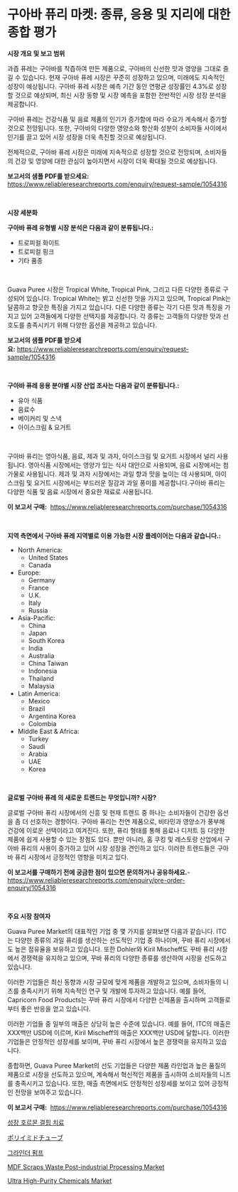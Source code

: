 <p><h1>구아바 퓨리 마켓: 종류, 응용 및 지리에 대한 종합 평가</h1></p><p><strong>시장 개요 및 보고 범위</strong></p>
<p><p>과즙 퓨레는 구아바를 착즙하여 만든 제품으로, 구아바의 신선한 맛과 영양을 그대로 즐길 수 있습니다. 현재 구아바 퓨레 시장은 꾸준히 성장하고 있으며, 미래에도 지속적인 성장이 예상됩니다. 구아바 퓨레 시장은 예측 기간 동안 연평균 성장률인 4.3%로 성장할 것으로 예상되며, 최신 시장 동향 및 시장 예측을 포함한 전반적인 시장 성장 분석을 제공합니다. </p><p>구아바 퓨레는 건강식품 및 음료 제품의 인기가 증가함에 따라 수요가 계속해서 증가할 것으로 전망됩니다. 또한, 구아바의 다양한 영양소와 항산화 성분이 소비자들 사이에서 인기를 끌고 있어 시장 성장을 더욱 촉진할 것으로 예상됩니다. </p><p>전체적으로, 구아바 퓨레 시장은 미래에 지속적으로 성장할 것으로 전망되며, 소비자들의 건강 및 영양에 대한 관심이 높아지면서 시장이 더욱 확대될 것으로 예상됩니다.</p></p>
<p><strong>보고서의 샘플 PDF를 받으세요:</strong> <a href="https://www.reliableresearchreports.com/enquiry/request-sample/1054316">https://www.reliableresearchreports.com/enquiry/request-sample/1054316</a></p>
<p>&nbsp;</p>
<p><strong>시장 세분화</strong></p>
<p><strong>구아바 퓨레 유형별 시장 분석은 다음과 같이 분류됩니다.:</strong></p>
<p><ul><li>트로피컬 화이트</li><li>트로피컬 핑크</li><li>기타 품종</li></ul></p>
<p>&nbsp;</p>
<p><p>Guava Puree 시장은 Tropical White, Tropical Pink, 그리고 다른 다양한 종류로 구성되어 있습니다. Tropical White는 밝고 신선한 맛을 가지고 있으며, Tropical Pink는 달콤하고 향긋한 특징을 가지고 있습니다. 다른 다양한 종류는 각기 다른 맛과 특징을 가지고 있어 고객들에게 다양한 선택지를 제공합니다. 각 종류는 고객들의 다양한 맛과 선호도를 충족시키기 위해 다양한 옵션을 제공하고 있습니다.</p></p>
<p><strong>보고서의 샘플 PDF를 받으세요:</strong>&nbsp;<a href="https://www.reliableresearchreports.com/enquiry/request-sample/1054316">https://www.reliableresearchreports.com/enquiry/request-sample/1054316</a></p>
<p>&nbsp;</p>
<p><strong> 구아바 퓨레 응용 분야별 시장 산업 조사는 다음과 같이 분류됩니다.:</strong></p>
<p><ul><li>유아 식품</li><li>음료수</li><li>베이커리 및 스낵</li><li>아이스크림 & 요거트</li></ul></p>
<p>&nbsp;</p>
<p><p>구아바 퓨리는 영아식품, 음료, 제과 및 과자, 아이스크림 및 요거트 시장에서 널리 사용됩니다. 영아식품 시장에서는 영양가 있는 식사 대안으로 사용되며, 음료 시장에서는 첨가물로 사용됩니다. 제과 및 과자 시장에서는 과일 향과 맛을 높이는 데 사용되며, 아이스크림 및 요거트 시장에서는 부드러운 질감과 과일 풍미를 제공합니다.구아바 퓨리는 다양한 식품 및 음료 시장에서 중요한 재료로 사용됩니다.</p></p>
<p><strong>이 보고서 구매:</strong>&nbsp; <a href="https://www.reliableresearchreports.com/purchase/1054316">https://www.reliableresearchreports.com/purchase/1054316</a></p>
<p>&nbsp;</p>
<p><strong>지역 측면에서 구아바 퓨레 지역별로 이용 가능한 시장 플레이어는 다음과 같습니다.:</strong></p>
<p><ul>
    <li>
        North America:
        <ul>
            <li>United States</li>
            <li>Canada</li>
        </ul>
    </li>
    <li>
        Europe:
        <ul>
            <li>Germany</li>
            <li>France</li>
            <li>U.K.</li>
            <li>Italy</li>
            <li>Russia</li>
        </ul>
    </li>
    <li>
        Asia-Pacific:
        <ul>
            <li>China</li>
            <li>Japan</li>
            <li>South Korea</li>
            <li>India</li>
            <li>Australia</li>
            <li>China Taiwan</li>
            <li>Indonesia</li>
            <li>Thailand</li>
            <li>Malaysia</li>
        </ul>
    </li>
    <li>
        Latin America:
        <ul>
            <li>Mexico</li>
            <li>Brazil</li>
            <li>Argentina Korea</li>
            <li>Colombia</li>
        </ul>
    </li>
    <li>
        Middle East & Africa:
        <ul>
            <li>Turkey</li>
            <li>Saudi</li>
            <li>Arabia</li>
            <li>UAE</li>
            <li>Korea</li>
        </ul>
    </li>
    </ul></p>
<p>&nbsp;</p>
<p><strong>글로벌 구아바 퓨레 의 새로운 트렌드는 무엇입니까? 시장?</strong></p>
<p><p>글로벌 구아바 퓨리 시장에서의 신흥 및 현재 트렌드 중 하나는 소비자들이 건강한 옵션을 좀 더 선호하는 경향이다. 구아바 퓨리는 천연 제품으로, 비타민과 영양소가 풍부해 건강에 이로운 선택이라고 여겨진다. 또한, 퓨리 형태를 통해 음료나 디저트 등 다양한 제품에 쉽게 사용할 수 있는 장점도 있다. 뿐만 아니라, 홈 쿠킹 및 레스토랑 산업에서 구아바 퓨리의 사용이 증가하고 있어 시장 성장을 견인하고 있다. 이러한 트렌드들은 구아바 퓨리 시장에서 긍정적인 영향을 미치고 있다.</p></p>
<p><strong>이 보고서를 구매하기 전에 궁금한 점이 있으면 문의하거나 공유하세요.</strong>- <a href="https://www.reliableresearchreports.com/enquiry/pre-order-enquiry/1054316">https://www.reliableresearchreports.com/enquiry/pre-order-enquiry/1054316</a></p>
<p>&nbsp;</p>
<p><strong>주요 시장 참여자</strong></p>
<p><p>Guava Puree Market의 대표적인 기업 중 몇 가지를 살펴보면 다음과 같습니다. ITC는 다양한 종류의 과일 퓨리를 생산하는 선도적인 기업 중 하나이며, 꾸바 퓨리 시장에서도 높은 점유율을 보유하고 있습니다. 또한 Dohler와 Kiril Mischeff도 꾸바 퓨리 시장에서 경쟁력을 유지하고 있으며, 꾸바 퓨리의 다양한 종류를 생산하여 시장을 선도하고 있습니다.</p><p>이러한 기업들은 최신 동향과 시장 규모에 맞게 제품을 개발하고 있으며, 소비자들의 니즈를 충족시키기 위해 지속적인 연구 및 개발에 투자하고 있습니다. 예를 들어, Capricorn Food Products는 꾸바 퓨리 시장에서 다양한 신제품을 출시하며 고객들로부터 좋은 반응을 얻고 있습니다.</p><p>이러한 기업들 중 일부의 매출은 상당히 높은 수준에 있습니다. 예를 들어, ITC의 매출은 XXX백만 USD에 이르며, Kiril Mischeff의 매출은 XXX백만 USD에 달합니다. 이러한 기업들은 안정적인 성장세를 보이며, 꾸바 퓨리 시장에서 높은 경쟁력을 유지하고 있습니다.</p><p>종합하면, Guava Puree Market의 선도 기업들은 다양한 제품 라인업과 높은 품질의 제품으로 시장을 선도하고 있으며, 계속해서 혁신적인 제품을 출시하여 소비자들의 니즈를 충족시키고 있습니다. 또한, 매출 측면에서도 안정적인 성장세를 보이고 있어 긍정적인 전망을 보여주고 있습니다.</p></p>
<p><strong>이 보고서 구매:</strong>&nbsp;&nbsp;<a href="https://www.reliableresearchreports.com/purchase/1054316">https://www.reliableresearchreports.com/purchase/1054316</a></p>
<p><p><a href="https://github.com/vsn7qpua81q/Market-Research-Report-List-1/blob/main/4275960194149.md">성장 호르몬 결핍 치료</a></p><p><a href="https://medium.com/@logaolloway76845/%E3%83%9D%E3%83%AA%E3%82%A4%E3%83%9F%E3%83%89%E3%83%81%E3%83%A5%E3%83%BC%E3%83%93%E3%83%B3%E3%82%B0%E5%B8%82%E5%A0%B4-2031%E5%B9%B4%E3%81%BE%E3%81%A7%E3%81%AE%E6%88%90%E5%8A%9F%E3%81%99%E3%82%8B%E3%83%93%E3%82%B8%E3%83%8D%E3%82%B9%E6%88%A6%E7%95%A5%E3%81%AE%E9%8D%B5-1f535daf9a5b">ポリイミドチューブ</a></p><p><a href="https://github.com/trmesnao7959541/Market-Research-Report-List-1/blob/main/9719582194148.md">그라인더 펌프</a></p><p><a href="https://github.com/PeterParrish5/Market-Research-Report-List-3/blob/main/mdf-scraps-waste-post-industrial-processing-market.md">MDF Scraps Waste Post-industrial Processing Market</a></p><p><a href="https://github.com/jhcraigie/Market-Research-Report-List-2/blob/main/ultra-high-purity-chemicals-market.md">Ultra High-Purity Chemicals Market</a></p></p>
